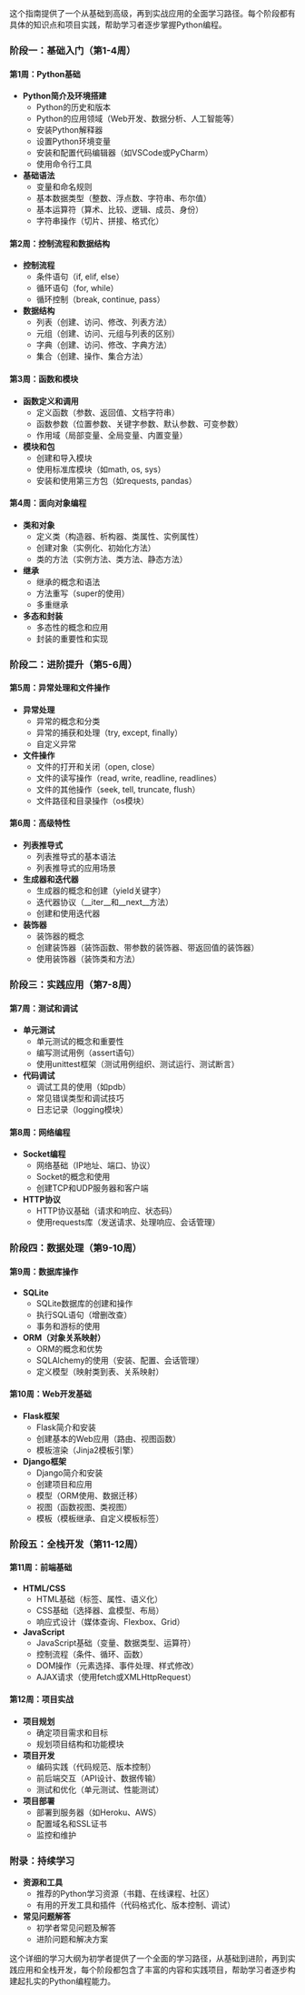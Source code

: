 这个指南提供了一个从基础到高级，再到实战应用的全面学习路径。每个阶段都有具体的知识点和项目实践，帮助学习者逐步掌握Python编程。

### 阶段一：基础入门（第1-4周）

#### 第1周：Python基础
- **Python简介及环境搭建**
  - Python的历史和版本
  - Python的应用领域（Web开发、数据分析、人工智能等）
  - 安装Python解释器
  - 设置Python环境变量
  - 安装和配置代码编辑器（如VSCode或PyCharm）
  - 使用命令行工具
- **基础语法**
  - 变量和命名规则
  - 基本数据类型（整数、浮点数、字符串、布尔值）
  - 基本运算符（算术、比较、逻辑、成员、身份）
  - 字符串操作（切片、拼接、格式化）

#### 第2周：控制流程和数据结构
- **控制流程**
  - 条件语句（if, elif, else）
  - 循环语句（for, while）
  - 循环控制（break, continue, pass）
- **数据结构**
  - 列表（创建、访问、修改、列表方法）
  - 元组（创建、访问、元组与列表的区别）
  - 字典（创建、访问、修改、字典方法）
  - 集合（创建、操作、集合方法）

#### 第3周：函数和模块
- **函数定义和调用**
  - 定义函数（参数、返回值、文档字符串）
  - 函数参数（位置参数、关键字参数、默认参数、可变参数）
  - 作用域（局部变量、全局变量、内置变量）
- **模块和包**
  - 创建和导入模块
  - 使用标准库模块（如math, os, sys）
  - 安装和使用第三方包（如requests, pandas）

#### 第4周：面向对象编程
- **类和对象**
  - 定义类（构造器、析构器、类属性、实例属性）
  - 创建对象（实例化、初始化方法）
  - 类的方法（实例方法、类方法、静态方法）
- **继承**
  - 继承的概念和语法
  - 方法重写（super的使用）
  - 多重继承
- **多态和封装**
  - 多态性的概念和应用
  - 封装的重要性和实现

### 阶段二：进阶提升（第5-6周）

#### 第5周：异常处理和文件操作
- **异常处理**
  - 异常的概念和分类
  - 异常的捕获和处理（try, except, finally）
  - 自定义异常
- **文件操作**
  - 文件的打开和关闭（open, close）
  - 文件的读写操作（read, write, readline, readlines）
  - 文件的其他操作（seek, tell, truncate, flush）
  - 文件路径和目录操作（os模块）

#### 第6周：高级特性
- **列表推导式**
  - 列表推导式的基本语法
  - 列表推导式的应用场景
- **生成器和迭代器**
  - 生成器的概念和创建（yield关键字）
  - 迭代器协议（__iter__和__next__方法）
  - 创建和使用迭代器
- **装饰器**
  - 装饰器的概念
  - 创建装饰器（装饰函数、带参数的装饰器、带返回值的装饰器）
  - 使用装饰器（装饰类和方法）

### 阶段三：实践应用（第7-8周）

#### 第7周：测试和调试
- **单元测试**
  - 单元测试的概念和重要性
  - 编写测试用例（assert语句）
  - 使用unittest框架（测试用例组织、测试运行、测试断言）
- **代码调试**
  - 调试工具的使用（如pdb）
  - 常见错误类型和调试技巧
  - 日志记录（logging模块）

#### 第8周：网络编程
- **Socket编程**
  - 网络基础（IP地址、端口、协议）
  - Socket的概念和使用
  - 创建TCP和UDP服务器和客户端
- **HTTP协议**
  - HTTP协议基础（请求和响应、状态码）
  - 使用requests库（发送请求、处理响应、会话管理）

### 阶段四：数据处理（第9-10周）

#### 第9周：数据库操作
- **SQLite**
  - SQLite数据库的创建和操作
  - 执行SQL语句（增删改查）
  - 事务和游标的使用
- **ORM（对象关系映射）**
  - ORM的概念和优势
  - SQLAlchemy的使用（安装、配置、会话管理）
  - 定义模型（映射类到表、关系映射）

#### 第10周：Web开发基础
- **Flask框架**
  - Flask简介和安装
  - 创建基本的Web应用（路由、视图函数）
  - 模板渲染（Jinja2模板引擎）
- **Django框架**
  - Django简介和安装
  - 创建项目和应用
  - 模型（ORM使用、数据迁移）
  - 视图（函数视图、类视图）
  - 模板（模板继承、自定义模板标签）

### 阶段五：全栈开发（第11-12周）

#### 第11周：前端基础
- **HTML/CSS**
  - HTML基础（标签、属性、语义化）
  - CSS基础（选择器、盒模型、布局）
  - 响应式设计（媒体查询、Flexbox、Grid）
- **JavaScript**
  - JavaScript基础（变量、数据类型、运算符）
  - 控制流程（条件、循环、函数）
  - DOM操作（元素选择、事件处理、样式修改）
  - AJAX请求（使用fetch或XMLHttpRequest）

#### 第12周：项目实战
- **项目规划**
  - 确定项目需求和目标
  - 规划项目结构和功能模块
- **项目开发**
  - 编码实践（代码规范、版本控制）
  - 前后端交互（API设计、数据传输）
  - 测试和优化（单元测试、性能测试）
- **项目部署**
  - 部署到服务器（如Heroku、AWS）
  - 配置域名和SSL证书
  - 监控和维护

### 附录：持续学习
- **资源和工具**
  - 推荐的Python学习资源（书籍、在线课程、社区）
  - 有用的开发工具和插件（代码格式化、版本控制、调试）
- **常见问题解答**
  - 初学者常见问题及解答
  - 进阶问题和解决方案

这个详细的学习大纲为初学者提供了一个全面的学习路径，从基础到进阶，再到实践应用和全栈开发，每个阶段都包含了丰富的内容和实践项目，帮助学习者逐步构建起扎实的Python编程能力。